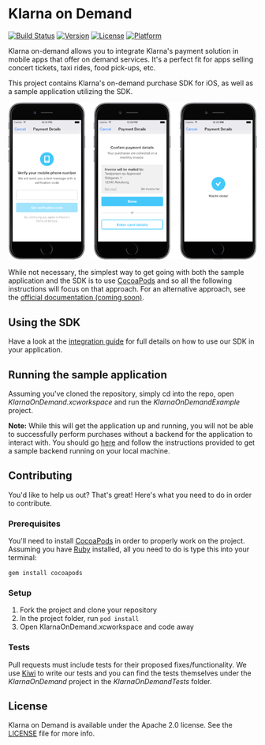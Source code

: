 # Klarna on Demand

[![Build Status](https://travis-ci.org/klarna/klarna-on-demand-ios.svg?branch=master)](https://travis-ci.org/klarna/klarna-on-demand-ios)
[![Version](https://img.shields.io/cocoapods/v/Klarna-on-Demand.svg?style=flat)](http://cocoadocs.org/docsets/Klarna-on-Demand)
[![License](https://img.shields.io/cocoapods/l/Klarna-on-Demand.svg?style=flat)](https://www.apache.org/licenses/LICENSE-2.0.html)
[![Platform](https://img.shields.io/cocoapods/p/Klarna-on-Demand.svg?style=flat)](http://cocoadocs.org/docsets/Klarna-on-Demand)

Klarna on-demand allows you to integrate Klarna's payment solution in mobile apps that offer on demand services. It's a perfect fit for apps selling concert tickets, taxi rides, food pick-ups, etc.

This project contains Klarna's on-demand purchase SDK for iOS, as well as a sample application utilizing the SDK.

![It's Klarna in your App](screenshot.png)

While not necessary, the simplest way to get going with both the sample application and the SDK is to use [CocoaPods](http://cocoapods.org) and so all the following instructions will focus on that approach. For an alternative approach, see the [official documentation (coming soon)](http://developers.klarna.com).

## Using the SDK
Have a look at the [integration guide](doc/integration.md) for full details on how to use our SDK in your application.

## Running the sample application
Assuming you've cloned the repository, simply cd into the repo, open *KlarnaOnDemand.xcworkspace* and run the *KlarnaOnDemandExample* project.

**Note:** While this will get the application up and running, you will not be able to successfully perform purchases without a backend for the application to interact with. You should go [here](https://github.com/klarna/sample-app-backend) and follow the instructions provided to get a sample backend running on your local machine.

## Contributing
You'd like to help us out? That's great! Here's what you need to do in order to contribute.

### Prerequisites
You'll need to install [CocoaPods](http://cocoapods.org) in order to properly work on the project. Assuming you have [Ruby](https://www.ruby-lang.org/en/downloads/) installed, all you need to do is type this into your terminal:

    gem install cocoapods

### Setup

1. Fork the project and clone your repository
2. In the project folder, run `pod install`
3. Open KlarnaOnDemand.xcworkspace and code away

### Tests
Pull requests must include tests for their proposed fixes/functionality. We use [Kiwi](https://github.com/kiwi-bdd/Kiwi) to write our tests and you can find the tests themselves under the *KlarnaOnDemand* project in the *KlarnaOnDemandTests* folder.

## License
Klarna on Demand is available under the Apache 2.0 license. See the [LICENSE](./LICENSE) file for more info.